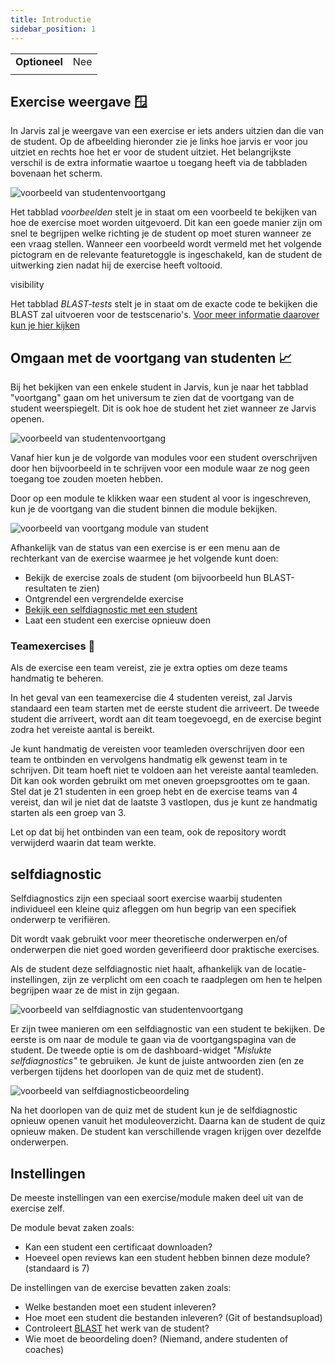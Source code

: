 ```yaml
---
title: Introductie
sidebar_position: 1
---
```



|                       |     |
|-----------------------|-----|
| **Optioneel**         | Nee |
|                       |     |

## Exercise weergave 🪟

In Jarvis zal je weergave van een exercise er iets anders uitzien dan die van de student. Op de afbeelding hieronder
zie je links hoe jarvis er voor jou uitziet en rechts hoe het er voor de student uitziet. Het belangrijkste verschil is de extra informatie waartoe u toegang heeft via de tabbladen bovenaan het scherm.

![voorbeeld van studentenvoortgang](/img/staff/coaches/exercises/coach-exercise-view-details.png)


Het tabblad *voorbeelden* stelt je in staat om een voorbeeld te bekijken van hoe de exercise moet worden uitgevoerd.
Dit kan een goede manier zijn om snel te begrijpen welke richting je de student op moet sturen wanneer ze een vraag stellen.
Wanneer een voorbeeld wordt vermeld met het volgende pictogram en de relevante featuretoggle is ingeschakeld, kan de student de uitwerking zien nadat hij de exercise heeft voltooid.
<link rel="stylesheet" href="https://fonts.googleapis.com/css2?family=Material+Symbols+Outlined:opsz,wght,FILL,GRAD@20..48,100..700,0..1,-50..200" />
<span class="material-symbols-outlined">
visibility
</span>

Het tabblad *BLAST-tests* stelt je in staat om de exacte code te bekijken die BLAST zal uitvoeren voor de testscenario's.
[Voor meer informatie daarover kun je hier kijken](blast)

## Omgaan met de voortgang van studenten 📈

Bij het bekijken van een enkele student in Jarvis, kun je naar het tabblad "voortgang" gaan om het universum te zien dat de voortgang van de student weerspiegelt. Dit is ook hoe de student het ziet wanneer ze Jarvis openen.

![voorbeeld van studentenvoortgang](/img/staff/coaches/exercises/student-progress.png)

Vanaf hier kun je de volgorde van modules voor een student overschrijven door hen bijvoorbeeld in te schrijven voor een module waar ze nog geen toegang toe zouden moeten hebben.

Door op een module te klikken waar een student al voor is ingeschreven, kun je de voortgang van die student binnen die module bekijken.

![voorbeeld van voortgang module van student](/img/staff/coaches/exercises/student-progress-module.png)

Afhankelijk van de status van een exercise is er een menu aan de rechterkant van de exercise waarmee je het volgende kunt doen:

* Bekijk de exercise zoals de student (om bijvoorbeeld hun BLAST-resultaten te zien)
* Ontgrendel een vergrendelde exercise
* [Bekijk een selfdiagnostic met een student](#selfdiagnostic)
* Laat een student een exercise opnieuw doen

### Teamexercises 👥

Als de exercise een team vereist, zie je extra opties om deze teams handmatig te beheren.

In het geval van een teamexercise die 4 studenten vereist,
zal Jarvis standaard een team starten met de eerste student die arriveert.
De tweede student die arriveert, wordt aan dit team toegevoegd,
en de exercise begint zodra het vereiste aantal is bereikt.

Je kunt handmatig de vereisten voor teamleden overschrijven door een team te ontbinden en vervolgens handmatig elk gewenst team in te schrijven. Dit team hoeft niet te voldoen aan het vereiste aantal teamleden.
Dit kan ook worden gebruikt om met oneven groepsgroottes om te gaan.
Stel dat je 21 studenten in een groep hebt en de exercise teams van 4 vereist, dan wil je niet dat de laatste 3 vastlopen,
dus je kunt ze handmatig starten als een groep van 3.

Let op dat bij het ontbinden van een team, ook de repository wordt verwijderd waarin dat team werkte. 

## selfdiagnostic

Selfdiagnostics zijn een speciaal soort exercise waarbij studenten individueel een kleine quiz afleggen om hun begrip van een specifiek onderwerp te verifiëren.

Dit wordt vaak gebruikt voor meer theoretische onderwerpen en/of onderwerpen die niet goed worden geverifieerd door praktische exercises.

Als de student deze selfdiagnostic niet haalt, afhankelijk van de locatie-instellingen,
zijn ze verplicht om een coach te raadplegen om hen te helpen begrijpen waar ze de mist in zijn gegaan.

![voorbeeld van selfdiagnostic van studentenvoortgang](/img/staff/coaches/exercises/student-progress-self-diagnostic.png)

Er zijn twee manieren om een selfdiagnostic van een student te bekijken. De eerste is om naar de module te gaan via de voortgangspagina van de student. De tweede optie is om de dashboard-widget *"Mislukte selfdiagnostics"* te gebruiken.
Je kunt de juiste antwoorden zien (en ze verbergen tijdens het doorlopen van de quiz met de student).

![voorbeeld van selfdiagnosticbeoordeling](/img/staff/coaches/exercises/self-diagnostic.png)

Na het doorlopen van de quiz met de student kun je de selfdiagnostic opnieuw openen vanuit het moduleoverzicht.
Daarna kan de student de quiz opnieuw maken. De student kan verschillende vragen krijgen over dezelfde onderwerpen.

## Instellingen

De meeste instellingen van een exercise/module maken deel uit van de exercise zelf.

De module bevat zaken zoals:
* Kan een student een certificaat downloaden?
* Hoeveel open reviews kan een student hebben binnen deze module? (standaard is 7)

De instellingen van de exercise bevatten zaken zoals:
* Welke bestanden moet een student inleveren?
* Hoe moet een student die bestanden inleveren? (Git of bestandsupload)
* Controleert [BLAST](blast) het werk van de student?
* Wie moet de beoordeling doen? (Niemand, andere studenten of coaches)